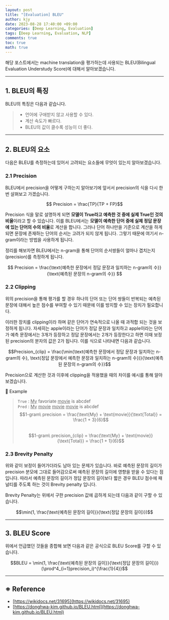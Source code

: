 ```yaml
---
layout: post
title: "[Evaluation] BLEU"
author: kjy
date: 2023-08-28 17:40:00 +09:00
categories: [Deep Learning, Evaluation]
tags: [Deep Learning, Evaluation, NLP]
comments: true
toc: true
math: true
---
```


해당 포스트에서는 machine translation을 평가하는데 사용되는 BLEU(Bilingual Evaluation Understudy Score)에 대해서 알아보겠습니다.

---

## 1. BLEU의 특징

BLEU의 특징은 다음과 같습니다.

> - 언어에 구애받지 않고 사용할 수 있다.
> - 계산 속도가 빠르다.
> - BLEU의 값이 클수록 성능이 더 좋다.

---

## 2. BLEU의 요소

다음은 BLEU를 측정하는데 있어서 고려되는 요소들에 무엇이 있는지 알아보겠습니다.

### 2.1 Precision

BLEU에서 precision을 어떻게 구하는지 알아보기에 앞서서 precision의 식을 다시 한 번 살펴보고 가겠습니다.

$$ Precision = \frac{TP}{TP + FP}$$

Precision 식을 말로 설명하게 되면 **모델이 True라고 예측한 것 중에 실제 True인 것의 비율**이라고 할 수 있습니다. 이를 BLEU에서는 **모델이 예측한 단어 중에 실제 정답 문장에 있는 단어의 수의 비율**로 계산을 합니다. 그러나 단어 하나만을 기준으로 계산을 하게 되면 문장에 존재하는 단어의 순서는 고려가 되지 않게 됩니다. 그렇기 때문에 여기서 n-gram이라는 방법을 사용하게 됩니다.

정리를 해보자면 BLEU에서는 n-gram을 통해 단어의 순서쌍들이 얼마나 겹치는지(precision)를 측정하게 됩니다.

$$ Precision = \frac{\text{예측한 문장에서 정답 문장과 일치하는 n-gram의 수}}{\text{예측된 문장의 n-gram의 수}} $$

### 2.2 Clipping

위의 precision을 통해 평가를 할 경우 하나의 단어 또는 단어 쌍들이 반복되는 예측된 문장에 대해서 높은 점수를 부여할 수 있기 때문에 이를 방지할 수 있는 장치가 필요합니다.

이러한 장치를 clipping이라 하며 같은 단어가 연속적으로 나올 때 과적합 되는 것을 보정하게 됩니다. 자세히는 apple이라는 단어가 정답 문장과 일치하고 apple이라는 단어가 예측 문장에서는 3개가 등장하고 정답 문장에서는 2개가 등장한다고 하면 이때 보정된 precision의 분자의 값은 2가 됩니다. 이를 식으로 나타내면 다음과 같습니다.

$$Precision_{clip} = \frac{\min(\text{예측한 문장에서 정답 문장과 일치하는 n-gram의 수}, \text{정답 문장에서 예측한 문장과 일치하는 n-gram의 수})}{\text{예측된 문장의 n-gram의 수}}$$

Precision으로 계산한 것과 이후에 clipping을 적용했을 때의 차이를 예시를 통해 알아보겠습니다.

🔎 Example

> `True` : <U>My</U> favoriate <U>movie</U> is abcdef\
> `Pred` : <U>My</U> <U>movie</U> <U>movie</U> <U>movie</U> is abcdef\
> $$1-gram\ precision = \frac{\text{My} + \text{movie}}{\text{Total}} = \frac{1 + 3}{6}$$ \
> $$1-gram\ precision_{clip} = \frac{\text{My} + \text{movie}}{\text{Total}} = \frac{1 + 1}{6}$$

### 2.3 Brevity Penalty

위와 같이 보정이 들어가더라도 남아 있는 문제가 있습니다. 바로 예측된 문장의 길이가 precision 분모에 그대로 들어감으로써 예측된 문장의 길이에 영향을 받을 수 있다는 점입니다. 따라서 예측된 문장의 길이가 정답 문장의 길이보다 짧은 경우 BLEU 점수에 패널티를 주도록 하는 것이 Brevity penalty 입니다.

Brevity Penalty는 위에서 구한 precision 값에 곱하게 되는데 다음과 같이 구할 수 있습니다.

$$\min(1, \frac{\text{예측된 문장의 길이}}{\text{정답 문장의 길이}})$$

---

## 3. BLEU Score

위에서 언급했던 것들을 종합해 보면 다음과 같은 공식으로 BLEU Score를 구할 수 있습니다.

$$BLEU = \min(1, \frac{\text{예측된 문장의 길이}}{\text{정답 문장의 길이}})(\prod^4_{i=1}precision_i)^{\frac{1}{4}}$$

---

## ※ Reference

- [https://wikidocs.net/31695](https://wikidocs.net/31695)
- [https://donghwa-kim.github.io/BLEU.html](https://donghwa-kim.github.io/BLEU.html)
